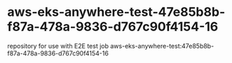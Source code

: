 # aws-eks-anywhere-test-47e85b8b-f87a-478a-9836-d767c90f4154-16
repository for use with E2E test job aws-eks-anywhere-test:47e85b8b-f87a-478a-9836-d767c90f4154-16

